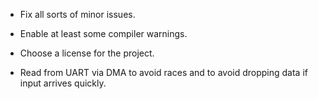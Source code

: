 -   Fix all sorts of minor issues.

-   Enable at least some compiler warnings.

-   Choose a license for the project.

-   Read from UART via DMA to avoid races and to avoid dropping data if
    input arrives quickly.
